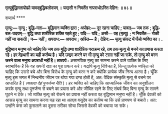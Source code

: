 **मृत्युर्बुद्धिमतापोह्यो यावद्बुद्धिबलोदयम् ।** **यद्यसौ न निवर्तेत नापराधोऽस्ति देहिन: ॥ ४८॥** 

शब्दार्थ **** 

**मृत्यु:—** **मृत्यु** **; बुद्धि-मता—** **बुद्धिमान व्यक्ति द्वारा** **; अपोह्य:—** **दूर रहना चाहिए** **; यावत्—** **जब तक** **; बुद्धि-बल-उदयम्—** **बुद्धि** **तथा शारीरिक शक्ति रहते हुए** **; यदि—** **यदि** **; असौ—** **वह (मृत्यु)** **; न निवर्तेत—** **रोकी नहीं जा सकती** **; न—** **नहीं** **; अपराध:—** **अपराध** **; अस्ति—** **है** **; देहिन:—** **मृत्यु संकट में फँसे व्यक्ति का।** **.** 

**बुद्धिमान मनुष्य को चाहिए कि जब तक बुद्धि तथा शारीरिक पराक्रम रहे, तब तक मृत्यु से** **बचने का प्रयास करता रहे। हर देहधारी का यही कर्तव्य है। यदि उद्यम करने पर भी मृत्यु को** **टाला नहीं जा सके, तो मृत्यु को वरण करने वाला मनुष्य अपराधी नहीं है।** **तात्पर्य :** असामयिक मृत्यु का सामना करने वाले व्यक्ति के लिए स्वाभाविक है कि वह अपनी रक्षा का पूरा प्रयत्न करे। यद्यपि मृत्यु निश्चित है, किन्तु प्रत्येक व्यकि्त को चाहिए कि उससे बचे और बिना विरोध के मृत्यु को वरण न करे क्योंकि प्रत्येक जीव नित्य आत्मा है। चूँकि मृत्यु इस जगत में निन्दनीय जीवन पर थोपा गया दण्ड होती है, अत: वैदिक संस्कृति मृत्यु से बचने पर आधारित है ( *त्यक्त्वा देहं पुनर्जन्म नैति* )। हर व्यक्ति को चाहिए कि आध्यात्मिक जीवन का अनुशीलन करके मृत्यु तथा पुनर्जन्म से बचने का प्रयास करे और जीवित रहने के लिए संघर्ष किए बिना मृत्यु के सामने घुटने न टेके। जो व्यक्ति मृत्यु को रोकने का प्रयास नहीं करता वह बुद्धिमान मनुष्य नहीं है। चूँकि देवकी को आसन्न मृत्यु का सामना करना पड़ रहा था अतएव वसुदेव का कर्तव्य था कि उसे प्राणपण से बचाते। अत: उन्होंने कंस को फुसलाने का दूसरा तरीका सोचा जिससे देवकी को बचाया जा सके।  